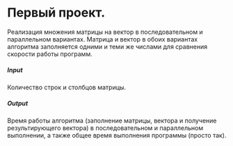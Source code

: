 # Первый проект.
Реализация множения матрицы на вектор в последовательном и параллельном вариантах.
Матрица и вектор в обоих вариантах алгоритма заполняется одними и теми же числами для сравнения скорости работы программ.
##### Input
Количество строк и столбцов матрицы.
##### Output
Время работы алгоритма (заполнение матрицы, вектора и получение результирующего вектора) в последовательном и параллельном выполнении, а также общее время выполнения программы (просто так).
